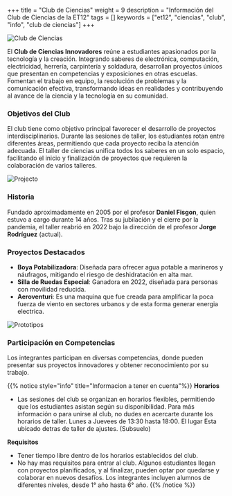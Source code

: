 +++
title = "Club de Ciencias"
weight = 9
description = "Información del Club de Ciencias de la ET12"
tags = []
keywords = ["et12", "ciencias", "club", "info", "club de ciencias"]
+++

![Club de Ciencias](/imgs/ciencia1.png)

El **Club de Ciencias Innovadores** reúne a estudiantes apasionados por la tecnología y la creación. Integrando saberes de electrónica, computación, electricidad, herrería, carpintería y soldadura, desarrollan proyectos únicos que presentan en competencias y exposiciones en otras escuelas. Fomentan el trabajo en equipo, la resolución de problemas y la comunicación efectiva, transformando ideas en realidades y contribuyendo al avance de la ciencia y la tecnología en su comunidad.

### Objetivos del Club

El club tiene como objetivo principal favorecer el desarrollo de proyectos interdisciplinarios. Durante las sesiones de taller, los estudiantes rotan entre diferentes áreas, permitiendo que cada proyecto reciba la atención adecuada. El taller de ciencias unifica todos los saberes en un solo espacio, facilitando el inicio y finalización de proyectos que requieren la colaboración de varios talleres.

![Projecto](/imgs/ciencia2.png)

### Historia

Fundado aproximadamente en 2005 por el profesor **Daniel Fisgon**, quien estuvo a cargo durante 14 años. Tras su jubilación y el cierre por la pandemia, el taller reabrió en 2022 bajo la dirección de el profesor **Jorge Rodríguez** (actual).

### Proyectos Destacados

- **Boya Potabilizadora**: Diseñada para ofrecer agua potable a marineros y náufragos, mitigando el riesgo de deshidratación en alta mar.
- **Silla de Ruedas Especial**: Ganadora en 2022, diseñada para personas con movilidad reducida.
- **Aeroventuri**: Es una maquina que fue creada para amplificar la poca fuerza de viento en sectores urbanos y de esta forma generar energia electrica.

![Prototipos](/imgs/ciencia.png)

### Participación en Competencias

Los integrantes participan en diversas competencias, donde pueden presentar sus proyectos innovadores y obtener reconocimiento por su trabajo.

{{% notice style="info" title="Informacion a tener en cuenta"%}}
**Horarios**

- Las sesiones del club se organizan en horarios flexibles, permitiendo que los estudiantes asistan según su disponibilidad.
Para más información o para unirse al club, no dudes en acercarte durante los horarios de taller.
Lunes a Juevees de 13:30 hasta 18:00. El lugar Esta ubicado detras de taller de ajustes. (Subsuelo)

**Requisitos**

- Tener tiempo libre dentro de los horarios establecidos del club.
- No hay mas requisitos para entrar al club. Algunos estudiantes llegan con proyectos planificados, y al finalizar, pueden optar por quedarse y colaborar en nuevos desafíos. Los integrantes incluyen alumnos de diferentes niveles, desde 1° año hasta 6° año.
{{% /notice %}}

